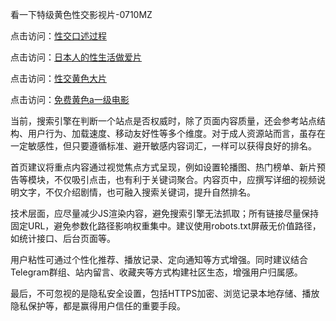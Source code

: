 看一下特级黄色性交影视片-0710MZ

点击访问：<a href="https://heiliaoxwd5i8.pages.dev">性交口述过程</a>

点击访问：<a href="https://heiliaoll4qsx.pages.dev">日本人的性生活做爱片</a>

点击访问：<a href="https://heiliaozj3tjd.pages.dev">性交黄色大片</a>

点击访问：<a href="https://heiliaowt0d7p.pages.dev">免费黄色a一级电影</a>

当前，搜索引擎在判断一个站点是否权威时，除了页面内容质量，还会参考站点结构、用户行为、加载速度、移动友好性等多个维度。对于成人资源站而言，虽存在一定敏感性，但只要遵循标准、避开敏感内容词汇，一样可以获得良好的排名。

首页建议将重点内容通过视觉焦点方式呈现，例如设置轮播图、热门榜单、新片预告等模块，不仅吸引点击，也有利于关键词聚合。内容页中，应撰写详细的视频说明文字，不仅介绍剧情，也可融入搜索关键词，提升自然排名。

技术层面，应尽量减少JS渲染内容，避免搜索引擎无法抓取；所有链接尽量保持固定URL，避免参数化路径影响权重集中。建议使用robots.txt屏蔽无价值路径，如统计接口、后台页面等。

用户粘性可通过个性化推荐、播放记录、定向通知等方式增强。同时建议结合Telegram群组、站内留言、收藏夹等方式构建社区生态，增强用户归属感。

最后，不可忽视的是隐私安全设置，包括HTTPS加密、浏览记录本地存储、播放隐私保护等，都是赢得用户信任的重要手段。

<span style="display:none;">[Canonical link]( )</span>
